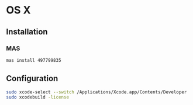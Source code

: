 # OS X

## Installation

### MAS

```sh
mas install 497799835
```

## Configuration

```sh
sudo xcode-select --switch /Applications/Xcode.app/Contents/Developer
sudo xcodebuild -license
```
